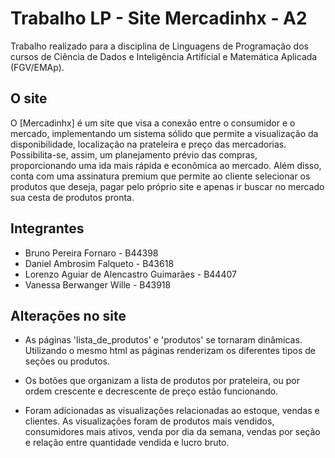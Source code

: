 # Trabalho LP - Site Mercadinhx - A2

Trabalho realizado para a disciplina de Linguagens de Programação dos cursos de Ciência de Dados e Inteligência Artificial e Matemática Aplicada (FGV/EMAp). 

## O site

O [Mercadinhx] é um site que visa a conexão entre o consumidor e o mercado, implementando um sistema sólido que permite a visualização da disponibilidade, localização na prateleira e preço das mercadorias. Possibilita-se, assim, um planejamento prévio das compras, proporcionando uma ida mais rápida e econômica ao mercado.
Além disso, conta com uma assinatura premium que permite ao cliente selecionar os produtos que deseja, pagar pelo próprio site e apenas ir buscar no mercado sua cesta de produtos pronta.


## Integrantes

- Bruno Pereira Fornaro  - B44398
- Daniel Ambrosim Falqueto - B43618
- Lorenzo Aguiar de Alencastro Guimarães - B44407
- Vanessa Berwanger Wille - B43918

## Alterações no site

- As páginas 'lista_de_produtos' e 'produtos' se tornaram dinâmicas. Utilizando o mesmo html as páginas renderizam os diferentes tipos de seções ou produtos.

- Os botões que organizam a lista de produtos por prateleira, ou por ordem crescente e decrescente de preço estão funcionando.

- Foram adicionadas as visualizações relacionadas ao estoque, vendas e clientes. As visualizações foram de produtos mais vendidos, consumidores mais ativos, venda por dia da semana, vendas por seção e relação entre quantidade vendida e lucro bruto.
